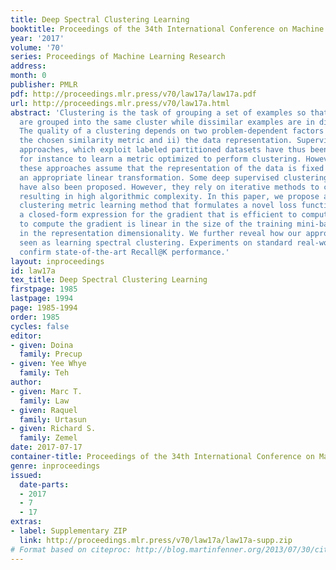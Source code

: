 ```yaml
---
title: Deep Spectral Clustering Learning
booktitle: Proceedings of the 34th International Conference on Machine Learning
year: '2017'
volume: '70'
series: Proceedings of Machine Learning Research
address: 
month: 0
publisher: PMLR
pdf: http://proceedings.mlr.press/v70/law17a/law17a.pdf
url: http://proceedings.mlr.press/v70/law17a.html
abstract: 'Clustering is the task of grouping a set of examples so that similar examples
  are grouped into the same cluster while dissimilar examples are in different clusters.
  The quality of a clustering depends on two problem-dependent factors which are i)
  the chosen similarity metric and ii) the data representation. Supervised clustering
  approaches, which exploit labeled partitioned datasets have thus been proposed,
  for instance to learn a metric optimized to perform clustering. However, most of
  these approaches assume that the representation of the data is fixed and then learn
  an appropriate linear transformation. Some deep supervised clustering learning approaches
  have also been proposed. However, they rely on iterative methods to compute gradients
  resulting in high algorithmic complexity. In this paper, we propose a deep supervised
  clustering metric learning method that formulates a novel loss function. We derive
  a closed-form expression for the gradient that is efficient to compute: the complexity
  to compute the gradient is linear in the size of the training mini-batch and quadratic
  in the representation dimensionality. We further reveal how our approach can be
  seen as learning spectral clustering. Experiments on standard real-world datasets
  confirm state-of-the-art Recall@K performance.'
layout: inproceedings
id: law17a
tex_title: Deep Spectral Clustering Learning
firstpage: 1985
lastpage: 1994
page: 1985-1994
order: 1985
cycles: false
editor:
- given: Doina
  family: Precup
- given: Yee Whye
  family: Teh
author:
- given: Marc T.
  family: Law
- given: Raquel
  family: Urtasun
- given: Richard S.
  family: Zemel
date: 2017-07-17
container-title: Proceedings of the 34th International Conference on Machine Learning
genre: inproceedings
issued:
  date-parts:
  - 2017
  - 7
  - 17
extras:
- label: Supplementary ZIP
  link: http://proceedings.mlr.press/v70/law17a/law17a-supp.zip
# Format based on citeproc: http://blog.martinfenner.org/2013/07/30/citeproc-yaml-for-bibliographies/
---
```

